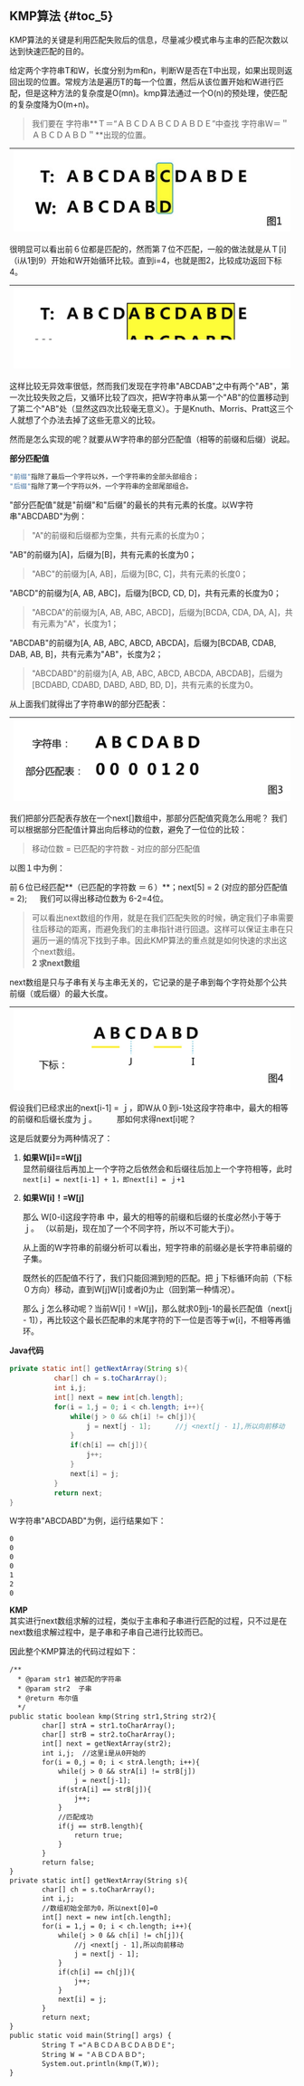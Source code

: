 ## KMP算法 {#toc_5}

KMP算法的关键是利用匹配失败后的信息，尽量减少模式串与主串的匹配次数以达到快速匹配的目的。

给定两个字符串T和W，长度分别为m和n，判断W是否在T中出现，如果出现则返回出现的位置。常规方法是遍历T的每一个位置，然后从该位置开始和W进行匹配，但是这种方法的复杂度是O\(mn\)。kmp算法通过一个O\(n\)的预处理，使匹配的复杂度降为O\(m+n\)。

> 我们要在 字符串**Ｔ＝“ＡＢＣＤＡＢＣＤＡＢＤＥ”中查找 字符串Ｗ＝＂ＡＢＣＤＡＢＤ＂**出现的位置。

| ![](/assets/import6.17.1.png) |
| :---: |


很明显可以看出前６位都是匹配的，然而第７位不匹配，一般的做法就是从Ｔ\[i\]（i从1到9）开始和W开始循环比较。直到i=4，也就是图2，比较成功返回下标4。

| ![](/assets/import6.17.2.png) |
| :---: |


这样比较无异效率很低，然而我们发现在字符串"ABCDAB"之中有两个"AB"，第一次比较失败之后，又循环比较了四次，把W字符串从第一个"AB"的位置移动到了第二个"AB"处（显然这四次比较毫无意义）。于是Knuth、Morris、Pratt这三个人就想了个办法去掉了这些无意义的比较。

然而是怎么实现的呢？就要从Ｗ字符串的部分匹配值（相等的前缀和后缀）说起。

**部分匹配值**

```java
"前缀"指除了最后一个字符以外，一个字符串的全部头部组合；
"后缀"指除了第一个字符以外，一个字符串的全部尾部组合。
```

"部分匹配值"就是"前缀"和"后缀"的最长的共有元素的长度。以Ｗ字符串"ABCDABD"为例：

> "A"的前缀和后缀都为空集，共有元素的长度为0；

"AB"的前缀为\[A\]，后缀为\[B\]，共有元素的长度为0；

> "ABC"的前缀为\[A, AB\]，后缀为\[BC, C\]，共有元素的长度0；

"ABCD"的前缀为\[A, AB, ABC\]，后缀为\[BCD, CD, D\]，共有元素的长度为0；

> "ABCDA"的前缀为\[A, AB, ABC, ABCD\]，后缀为\[BCDA, CDA, DA, A\]，共有元素为"A"，长度为1；

"ABCDAB"的前缀为\[A, AB, ABC, ABCD, ABCDA\]，后缀为\[BCDAB, CDAB, DAB, AB, B\]，共有元素为"AB"，长度为2；

> "ABCDABD"的前缀为\[A, AB, ABC, ABCD, ABCDA, ABCDAB\]，后缀为\[BCDABD, CDABD, DABD, ABD, BD, D\]，共有元素的长度为0。

从上面我们就得出了字符串Ｗ的部分匹配表：

| ![](/assets/import6.17.3.png) |
| :---: |


我们把部分匹配表存放在一个next\[\]数组中，那部分匹配值究竟怎么用呢？ 我们可以根据部分匹配值计算出向后移动的位数，避免了一位位的比较：

> 移动位数 = 已匹配的字符数 - 对应的部分匹配值

以图１中为例：

前６位已经匹配**（已匹配的字符数 ＝６）**；next\[5\] = 2 \(对应的部分匹配值 = 2\); 　 我们可以得出移动位数为 6-2=4位。

> 可以看出next数组的作用，就是在我们匹配失败的时候，确定我们子串需要往后移动的距离，而避免我们的主串指针进行回退。这样可以保证主串在只遍历一遍的情况下找到子串。因此KMP算法的重点就是如何快速的求出这个next数组。  
> **2 求next数组**

next数组是只与子串有关与主串无关的，它记录的是子串到每个字符处那个公共前缀（或后缀）的最大长度。

| ![](/assets/import6.17.4.png) |
| :---: |


假设我们已经求出的next\[i-1\] = ｊ，即Ｗ从０到i-1处这段字符串中，最大的相等的前缀和后缀长度为ｊ。 　　 那如何求得next\[i\]呢？

这是后就要分为两种情况了：

1. **如果Ｗ\[i\]==W\[j\]**  
   显然前缀往后再加上一个字符之后依然会和后缀往后加上一个字符相等，此时`next[i] = next[i-1] + 1，即next[i] = ｊ+1`

2. **如果Ｗ\[i\]！=W\[j\]**

   那么 Ｗ\[0-i\]这段字符串 中，最大的相等的前缀和后缀的长度必然小于等于ｊ。 （以前是j，现在加了一个不同字符，所以不可能大于j）。

   从上面的Ｗ字符串的前缀分析可以看出，短字符串的前缀必是长字符串前缀的子集。

   既然长的匹配值不行了，我们只能回溯到短的匹配。把ｊ下标循环向前（下标０方向）移动，直到W\[j\]W\[i\]或者j0为止（回到第一种情况）。

   那么ｊ怎么移动呢？当前Ｗ\[i\]！=W\[j\]，那么就求0到j-1的最长匹配值（next\[j - 1\]），再比较这个最长匹配串的末尾字符的下一位是否等于w\[i\]，不相等再循环。

**Java代码**

```java
private static int[] getNextArray(String s){  
           char[] ch = s.toCharArray();
           int i,j;
           int[] next = new int[ch.length];  
           for(i = 1,j = 0; i < ch.length; i++){  
               while(j > 0 && ch[i] != ch[j]){   
                   j = next[j - 1];      //j <next[j - 1],所以向前移动
               }
               if(ch[i] == ch[j]){  
                   j++;  
               }  
               next[i] = j;  
           }  
           return next;  
}
```

Ｗ字符串"ABCDABD"为例，运行结果如下：

```
0
0
0
0
1
2
0
```

**KMP**  
其实进行next数组求解的过程，类似于主串和子串进行匹配的过程，只不过是在next数组求解过程中，是子串和子串自己进行比较而已。

因此整个KMP算法的代码过程如下：

```
/**
  * @param str1 被匹配的字符串
  * @param str2  子串
  * @return 布尔值
  */
public static boolean kmp(String str1,String str2){
        char[] strA = str1.toCharArray();
        char[] strB = str2.toCharArray();
        int[] next = getNextArray(str2);
        int i,j;  //这里i是从0开始的
        for(i = 0,j = 0; i < strA.length; i++){
            while(j > 0 && strA[i] != strB[j])
                j = next[j-1];
            if(strA[i] == strB[j]){
                j++;
            }
            //匹配成功
            if(j == strB.length){
                return true;
            }
        }
        return false;
}
private static int[] getNextArray(String s){
        char[] ch = s.toCharArray();
        int i,j;
        //数组初始全部为0，所以next[0]=0
        int[] next = new int[ch.length];
        for(i = 1,j = 0; i < ch.length; i++){
            while(j > 0 && ch[i] != ch[j]){
                //j <next[j - 1],所以向前移动
                j = next[j - 1];
            }
            if(ch[i] == ch[j]){
                j++;
            }
            next[i] = j;
        }
        return next;
}
public static void main(String[] args) {
        String T ="ＡＢＣＤＡＢＣＤＡＢＤＥ";
        String W = "ＡＢＣＤＡＢＤ";
        System.out.println(kmp(T,W));
}
```



